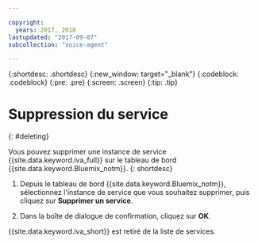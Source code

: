 ```yaml
---

copyright:
  years: 2017, 2018
lastupdated: "2017-09-07"
subcollection: "voice-agent"

---
```


{:shortdesc: .shortdesc}
{:new_window: target="_blank"}
{:codeblock: .codeblock}
{:pre: .pre}
{:screen: .screen}
{:tip: .tip}


# Suppression du service
{: #deleting}

Vous pouvez supprimer une instance de service {{site.data.keyword.iva_full}} sur le tableau de bord {{site.data.keyword.Bluemix_notm}}.
{: shortdesc}

1. Depuis le tableau de bord {{site.data.keyword.Bluemix_notm}}, sélectionnez l'instance de service que vous souhaitez supprimer, puis cliquez sur **Supprimer un service**.

3. Dans la boîte de dialogue de confirmation, cliquez sur **OK**.

{{site.data.keyword.iva_short}} est retiré de la liste de services.
